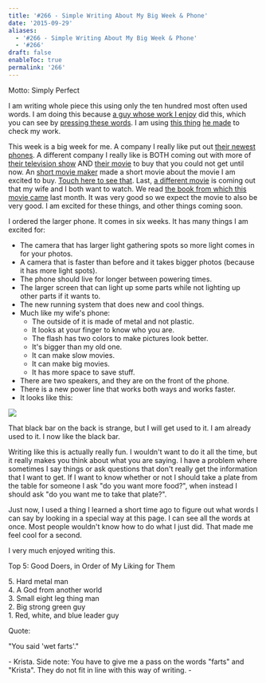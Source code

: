 ```yaml
---
title: '#266 - Simple Writing About My Big Week & Phone'
date: '2015-09-29'
aliases:
  - '#266 - Simple Writing About My Big Week & Phone'
  - '#266'
draft: false
enableToc: true
permalink: '266'
---
```


Motto: Simply Perfect

  
I am writing whole piece this using only the ten hundred most often used words. I am doing this because [a guy whose work I enjoy](http://xkcd.com/about/) did this, which you can see by [pressing these words](http://xkcd.com/1133/). I am using [this thing](http://blog.xkcd.com/2015/09/22/a-thing-explainer-word-checker/) [he made](http://blog.xkcd.com/2015/09/22/a-thing-explainer-word-checker/) to check my work.  
  
This week is a big week for me. A company I really like put out [their newest phones](https://store.google.com/). A different company I really like is BOTH coming out with more of [their television show](http://abc.go.com/shows/marvels-agents-of-shield) AND [their movie](http://movies.disney.com/marvels-avengers-age-of-ultron) to buy that you could not get until now. An [short movie maker](https://www.youtube.com/user/screenjunkies) made a short movie about the movie I am excited to buy. [Touch here to see that](https://www.youtube.com/watch?v=GeDJAKvcZ9o). Last, [a different movie](http://www.imdb.com/title/tt3659388/) is coming out that my wife and I both want to watch. We read [the book from which this movie came](https://en.wikipedia.org/wiki/The%5FMartian%5F%28Weir%5Fnovel%29) last month. It was very good so we expect the movie to also be very good. I am excited for these things, and other things coming soon.  
  
I ordered the larger phone. It comes in six weeks. It has many things I am excited for:   
* The camera that has larger light gathering spots so more light comes in for your photos.
* A camera that is faster than before and it takes bigger photos (because it has more light spots).
* The phone should live for longer between powering times.
* The larger screen that can light up some parts while not lighting up other parts if it wants to.
* The new running system that does new and cool things.
* Much like my wife's phone:
   * The outside of it is made of metal and not plastic.
   * It looks at your finger to know who you are.
   * The flash has two colors to make pictures look better.
   * It's bigger than my old one.
   * It can make slow movies.
   * It can make big movies.
   * It has more space to save stuff.
* There are two speakers, and they are on the front of the phone.
* There is a new power line that works both ways and works faster.
* It looks like this:

[![](assets/266-1.png)](http://1.bp.blogspot.com/-4lTMi1-8hqA/VgruCwcu3fI/AAAAAAAB-Yc/bEL8zLq-jqI/s1600/%2523266%2B-%2BNexuses.png)

  
That black bar on the back is strange, but I will get used to it. I am already used to it. I now like the black bar.  
  
Writing like this is actually really fun. I wouldn't want to do it all the time, but it really makes you think about what you are saying. I have a problem where sometimes I say things or ask questions that don't really get the information that I want to get. If I want to know whether or not I should take a plate from the table for someone I ask "do you want more food?", when instead I should ask "do you want me to take that plate?".   
  
Just now, I used a thing I learned a short time ago to figure out what words I can say by looking in a special way at this page. I can see all the words at once. Most people wouldn't know how to do what I just did. That made me feel cool for a second.  
  
I very much enjoyed writing this.  

  
Top 5: Good Doers, in Order of My Liking for Them 

5\. Hard metal man  
4\. A God from another world  
3\. Small eight leg thing man  
2\. Big strong green guy  
1\. Red, white, and blue leader guy

  
Quote:

"You said 'wet farts'."

\- Krista. Side note: You have to give me a pass on the words "farts" and "Krista". They do not fit in line with this way of writing. -
